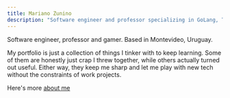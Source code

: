 ```yaml
---
title: Mariano Zunino
description: "Software engineer and professor specializing in GoLang, TypeScript, and distributed systems. Based in Montevideo, Uruguay."
---
```


Software engineer, professor and gamer. Based in Montevideo, Uruguay.

My portfolio is just a collection of things I tinker with to keep learning. Some of them are honestly just crap I threw together, while others actually turned out useful. Either way, they keep me sharp and let me play with new tech without the constraints of work projects.

Here's more [about me](/about/)
